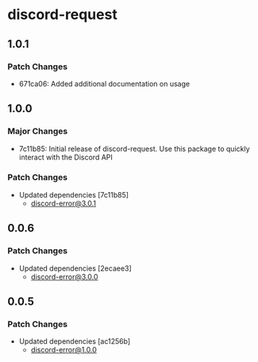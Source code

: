 # discord-request

## 1.0.1

### Patch Changes

- 671ca06: Added additional documentation on usage

## 1.0.0

### Major Changes

- 7c11b85: Initial release of discord-request. Use this package to quickly interact with the Discord API

### Patch Changes

- Updated dependencies [7c11b85]
  - discord-error@3.0.1

## 0.0.6

### Patch Changes

- Updated dependencies [2ecaee3]
  - discord-error@3.0.0

## 0.0.5

### Patch Changes

- Updated dependencies [ac1256b]
  - discord-error@1.0.0
